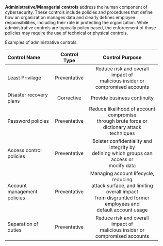 
**Administrative/Managerial controls** address the human component of
cybersecurity. These controls include policies and procedures that define how an
organization manages data and clearly defines employee responsibilities, including
their role in protecting the organization. While administrative controls are typically
policy based, the enforcement of those policies may require the use of technical or
physical controls.

Examples of administrative controls:

| **Control Name** | **Control Type** | **Control Purpose** |
| :-- | :--: | :--: |
| Least Privilege | Preventative | Reduce risk and overall impact of <br>malicious insider or compromised accounts |
| Disaster recovery plans | Corrective | Provide business continuity |
| Password policies | Preventative | Reduce likelihood of account compromise<br>through brute force or dictionary attack<br>techniques |
| Access control policies | Preventative | Bolster confidentiality and integrity by <br>defining which groups can access or <br>modify data |
| Account management<br>policies | Preventative | Managing account lifecycle, reducing <br>attack surface, and limiting overall impact <br>from disgruntled former employees and <br>default account usage |
| Separation of duties | Preventative | Reduce risk and overall impact of <br>malicious insider or compromised accounts |
